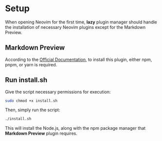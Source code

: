 # Setup

When opening Neovim for the first time, **lazy** plugin manager should handle the installation of necessary Neovim plugins except for the Markdown Preview.

## Markdown Preview

According to the [Official Documentation](https://github.com/iamcco/markdown-preview.nvim), to install this plugin, either npm, pnpm, or yarn is required.

## Run install.sh

Give the script necessary permissions for execution:

```bash
sudo chmod +x install.sh
```

Then, simply run the script:
```bash
./install.sh
```

This will install the Node.js, along with the npm package manager that **Markdown Preview** plugin requires.
